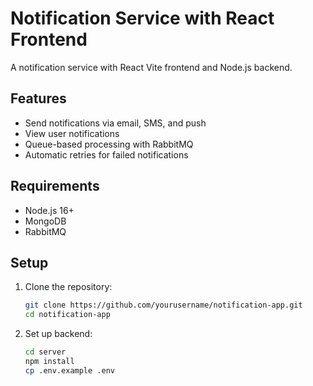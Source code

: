 # Notification Service with React Frontend

A notification service with React Vite frontend and Node.js backend.

## Features

- Send notifications via email, SMS, and push
- View user notifications
- Queue-based processing with RabbitMQ
- Automatic retries for failed notifications

## Requirements

- Node.js 16+
- MongoDB
- RabbitMQ

## Setup

1. Clone the repository:

   ```bash
   git clone https://github.com/yourusername/notification-app.git
   cd notification-app
   ```

2. Set up backend:
   ```bash
   cd server
   npm install
   cp .env.example .env
   ```
